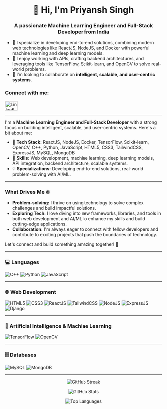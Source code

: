 <img src="https://steamuserimages-a.akamaihd.net/ugc/2438013375536940927/D370DBF7BFC83ED36F783F08A598FFF3E71A1D61/?imw=5000&imh=5000&ima=fit&impolicy=Letterbox&imcolor=%23000000&letterbox=false" alt="">

<h1 align="center">👋 Hi, I'm Priyansh Singh</h1>
<h3 align="center">A passionate Machine Learning Engineer and Full-Stack Developer from India</h3>


- 🔭 I specialize in developing end-to-end solutions, combining modern web technologies like ReactJS, NodeJS, and Docker with powerful machine learning and deep learning models.
- 🌱 I enjoy working with APIs, crafting backend architectures, and leveraging tools like TensorFlow, Scikit-learn, and OpenCV to solve real-world problems.
- 👯 I’m looking to collaborate on **intelligent, scalable, and user-centric systems**.

<h3 align="left">Connect with me:</h3>
<p align="left">
<a href="https://www.linkedin.com/in/priyansh-singh-575a57289/" target="blank"><img align="center" src="https://raw.githubusercontent.com/rahuldkjain/github-profile-readme-generator/master/src/images/icons/Social/linked-in-alt.svg" alt="LinkedIn" height="30" width="40" /></a>
</p>

---

I'm a **Machine Learning Engineer and Full-Stack Developer** with a strong focus on building intelligent, scalable, and user-centric systems. Here's a bit about me:

- 🔧 **Tech Stack:** ReactJS, NodeJS, Docker, TensorFlow, Scikit-learn, OpenCV, C++, Python, JavaScript, HTML5, CSS3, TailwindCSS, ExpressJS, MySQL, MongoDB
- 🚀 **Skills:** Web development, machine learning, deep learning models, API integration, backend architecture, scalable systems.
- 💡 **Specializations:** Developing end-to-end solutions, real-world problem-solving with AI/ML.

---

### What Drives Me 🔥
- **Problem-solving:** I thrive on using technology to solve complex challenges and build impactful solutions.
- **Exploring Tech:** I love diving into new frameworks, libraries, and tools in both web development and AI/ML to enhance my skills and build cutting-edge applications.
- **Collaboration:** I'm always eager to connect with fellow developers and contribute to exciting projects that push the boundaries of technology.

Let's connect and build something amazing together! 🌟

---

### 💻 Languages
![C++](https://img.shields.io/badge/C%2B%2B-00599C?style=for-the-badge&logo=c%2B%2B&logoColor=white)
![Python](https://img.shields.io/badge/Python-3776AB?style=for-the-badge&logo=python&logoColor=white)
![JavaScript](https://img.shields.io/badge/JavaScript-F7DF1E?style=for-the-badge&logo=javascript&logoColor=black)

---

### 🌐 Web Development
![HTML5](https://img.shields.io/badge/HTML5-E34F26?style=for-the-badge&logo=html5&logoColor=white)
![CSS3](https://img.shields.io/badge/CSS3-1572B6?style=for-the-badge&logo=css3&logoColor=white)
![ReactJS](https://img.shields.io/badge/React-20232A?style=for-the-badge&logo=react&logoColor=61DAFB)
![TailwindCSS](https://img.shields.io/badge/Tailwind_CSS-06B6D4?style=for-the-badge&logo=tailwind-css&logoColor=white)
![NodeJS](https://img.shields.io/badge/Node.js-43853D?style=for-the-badge&logo=node.js&logoColor=white)
![ExpressJS](https://img.shields.io/badge/Express.js-000000?style=for-the-badge&logo=express&logoColor=white)
![Django](https://img.shields.io/badge/Django-092E20?style=for-the-badge&logo=django&logoColor=white)

---

### 🤖 Artificial Intelligence & Machine Learning
![TensorFlow](https://img.shields.io/badge/TensorFlow-FF6F00?style=for-the-badge&logo=tensorflow&logoColor=white)
![OpenCV](https://img.shields.io/badge/OpenCV-5C3EE8?style=for-the-badge&logo=opencv&logoColor=white)

---

### 🗄️ Databases
![MySQL](https://img.shields.io/badge/MySQL-4479A1?style=for-the-badge&logo=mysql&logoColor=white)
![MongoDB](https://img.shields.io/badge/MongoDB-4EA94B?style=for-the-badge&logo=mongodb&logoColor=white)

---

<p align="center"> <img src="https://github-readme-streak-stats.herokuapp.com/?user=priyanshsingh11&theme=tokyonight" alt="GitHub Streak" /> </p>
<p align="center"> <img src="https://github-readme-stats.vercel.app/api?username=priyanshsingh11&show_icons=true&theme=tokyonight&count_private=true" alt="GitHub Stats" /> </p>
<p align="center"> <img src="https://github-readme-stats.vercel.app/api/top-langs/?username=priyanshsingh11&layout=compact&theme=tokyonight" alt="Top Languages" /> </p>
